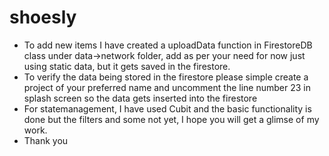 # shoesly

- To add new items I have created a uploadData function in FirestoreDB class under data->network folder, add as per your need for now just using static data, but it gets saved in the firestore.
- To verify the data being stored in the firestore please simple create a project of your preferred name and 
uncomment the line number 23 in splash screen so the data gets inserted into the firestore
- For statemanagement, I have used Cubit  and the basic functionality is done but the filters and some not yet, I hope you will get a glimse of my work.
- Thank you